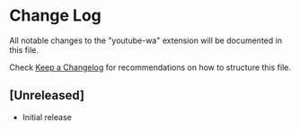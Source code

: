 # Change Log

All notable changes to the "youtube-wa" extension will be documented in this file.

Check [Keep a Changelog](http://keepachangelog.com/) for recommendations on how to structure this file.

## [Unreleased]

- Initial release